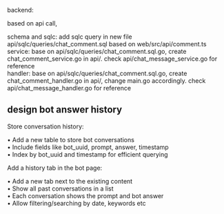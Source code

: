 backend: 

based on api call,

schema and sqlc:
    add sqlc query in new file api/sqlc/queries/chat_comment.sql based on web/src/api/comment.ts 
service:
    base on api/sqlc/queries/chat_comment.sql.go, create chat_comment_service.go in api/. check api/chat_message_service.go for reference  
handler:
    base on api/sqlc/queries/chat_comment.sql.go, create chat_comment_handler.go in api/, change main.go accordingly. check api/chat_message_handler.go for reference       


## design bot answer history


Store conversation history:   

• Add a new table to store bot conversations                                     
 • Include fields like bot_uuid, prompt, answer, timestamp                        
 • Index by bot_uuid and timestamp for efficient querying  


Add a history tab in the bot page:                                             

 • Add a new tab next to the existing content                                     
 • Show all past conversations in a list                                          
 • Each conversation shows the prompt and bot answer                              
 • Allow filtering/searching by date, keywords etc      